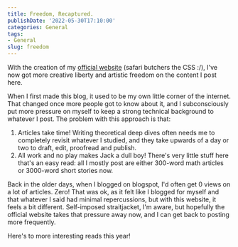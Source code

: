 ```yaml
---
title: Freedom, Recaptured.
publishDate: '2022-05-30T17:10:00'
categories: General
tags:
- General
slug: freedom
---
```


With the creation of my [official website](https://www.cse.iitd.ac.in/~cs1200869) (safari butchers the CSS :/), I've now got more creative liberty and artistic freedom on the content I post here. 

When I first made this blog, it used to be my own little corner of the internet. That changed once more people got to know about it, and I subconsciously put more pressure on myself to keep a strong technical background to whatever I post. The problem with this approach is that:

1. Articles take time! Writing theoretical deep dives often needs me to completely revisit whatever I studied, and they take upwards of a day or two to draft, edit, proofread and publish. 
2. All work and no play makes Jack a dull boy! There's very little stuff here that's an easy read: all I mostly post are either 300-word math articles or 3000-word short stories now. 

Back in the older days, when I blogged on blogspot, I'd often get 0 views on a lot of articles. Zero! That was ok, as it felt like I blogged for myself and that whatever I said had minimal repercussions, but with this website, it feels a bit different. Self-imposed straitjacket, I'm aware, but hopefully the official website takes that pressure away now, and I can get back to posting more frequently.

Here's to more interesting reads this year!
